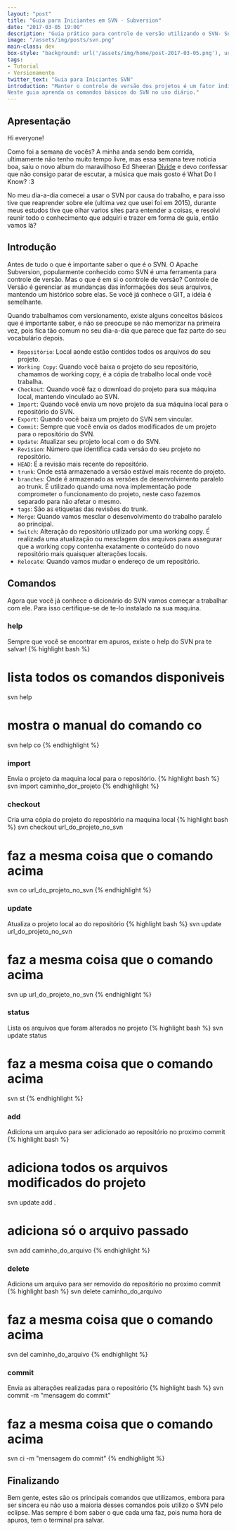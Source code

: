 ```yaml
---
layout: "post"
title: "Guia para Iniciantes em SVN - Subversion"
date: "2017-03-05 19:00"
description: "Guia prático para controle de versão utilizando o SVN- Subversion"
image: "/assets/img/posts/svn.png"
main-class: dev
box-style: "background: url('/assets/img/home/post-2017-03-05.png'), url('/assets/img/home/post-2017-03-05.png'), linear-gradient(0deg, #092E20, #E6C1FD); background-repeat: no-repeat; background-size: contain;"
tags:
- Tutorial
- Versionamento
twitter_text: "Guia para Iniciantes SVN"
introduction: "Manter o controle de versão dos projetos é um fator indispensável.
Neste guia aprenda os comandos básicos do SVN no uso diário."
---
```


## Apresentação

Hi everyone!

Como foi a semana de vocês? A minha anda sendo bem corrida, ultimamente não tenho
muito tempo livre, mas essa semana teve noticia boa, saiu o novo album do maravilhoso
Ed Sheeran [Divide](https://play.spotify.com/album/3T4tUhGYeRNVUGevb0wThu)
e devo confessar que não consigo parar de escutar, a música que mais gosto é What Do I Know?  :3

No meu dia-a-dia comecei a usar o SVN por causa do trabalho, e para isso tive que reaprender sobre ele
(ultima vez que usei foi em 2015), durante meus estudos tive que olhar varios sites
para entender a coisas, e resolvi reunir todo o conhecimento que adquiri e trazer em
forma de guia, então vamos lá?

## Introdução

Antes de tudo o que é importante saber o que é o SVN. O Apache Subversion, popularmente
conhecido como SVN é uma ferramenta para controle de versão. Mas o que é em si o
controle de versão? Controle de Versão é gerenciar as mundanças das informações
dos seus arquivos, mantendo um histórico sobre elas. Se você já conhece o GIT, a idéia
é semelhante.

Quando trabalhamos com versionamento, existe alguns conceitos básicos que é importante saber,
e não se preocupe se não memorizar na primeira vez, pois fica tão comum no seu dia-a-dia
que parece que faz parte do seu vocabulário depois.


 - `Repositório`: Local aonde estão contidos todos os arquivos do seu projeto.
 - `Working Copy`: Quando você baixa o projeto do seu repositório, chamamos de working copy, é a cópia de trabalho local
 onde você trabalha.
 - `Checkout`: Quando você faz o download do projeto para sua máquina local, mantendo vinculado ao SVN.
 - `Import`: Quando você envia um novo projeto da sua máquina local para o repositório do SVN.
 - `Export`: Quando você baixa um projeto do SVN sem vincular.
 - `Commit`: Sempre que você envia os dados modificados de um projeto para o repositório do SVN.
 - `Update`: Atualizar seu projeto local com o do SVN.
 - `Revision`: Número que identifica cada versão do seu projeto no repositório.
 - `HEAD`: É a revisão mais recente do repositório.
 - `trunk`: Onde está armazenado a versão estável mais recente do projeto.
 - `branches`: Onde é armazenado as versões de desenvolvimento paralelo ao trunk.
 É utilizado quando uma nova implementação pode comprometer o funcionamento do projeto,
 neste caso fazemos separado para não afetar o mesmo.
 - `tags`: São as etiquetas das revisões do trunk.
 - `Merge`: Quando vamos mesclar o desenvolvimento do trabalho paralelo ao principal.
 - `Switch`: Alteração do repositório utilizado por uma working copy. É realizada uma atualização ou mesclagem dos arquivos para assegurar que a working copy contenha exatamente o conteúdo do novo repositório mais quaisquer alterações locais.
 - `Relocate`: Quando vamos mudar o endereço de um repositório.

## Comandos

Agora que você já conhece o dicionário do SVN vamos começar a trabalhar com ele.
Para isso certifique-se de te-lo instalado na sua maquina.

### help
Sempre que você se encontrar em apuros, existe o help do SVN pra te salvar!
{% highlight bash %}
# lista todos os comandos disponiveis
svn help

# mostra o manual do comando co
svn help co
{% endhighlight %}

### import
Envia o projeto da maquina local para o repositório.
{% highlight bash %}
svn import caminho_dor_projeto
{% endhighlight %}

### checkout
Cria uma cópia do projeto do repositório na maquina local
{% highlight bash %}
svn checkout url_do_projeto_no_svn

# faz a mesma coisa que o comando acima
svn co url_do_projeto_no_svn
{% endhighlight %}

### update
Atualiza o projeto local ao do repositório
{% highlight bash %}
svn update url_do_projeto_no_svn

# faz a mesma coisa que o comando acima
svn up url_do_projeto_no_svn
{% endhighlight %}

### status
Lista os arquivos que foram alterados no projeto
{% highlight bash %}
svn update status

# faz a mesma coisa que o comando acima
svn st
{% endhighlight %}

### add
Adiciona um arquivo para ser adicionado ao repositório no proximo commit
{% highlight bash %}
# adiciona todos os arquivos modificados do projeto
svn update add .

# adiciona só o arquivo passado
svn add caminho_do_arquivo
{% endhighlight %}

### delete
Adiciona um arquivo para ser removido do repositório no proximo commit
{% highlight bash %}
svn delete caminho_do_arquivo

# faz a mesma coisa que o comando acima
svn del caminho_do_arquivo
{% endhighlight %}

### commit
Envia as alterações realizadas para o repositório
{% highlight bash %}
svn commit -m "mensagem do commit"

# faz a mesma coisa que o comando acima
svn ci -m "mensagem do commit"
{% endhighlight %}

## Finalizando

Bem gente, estes são os principais comandos que utilizamos, embora para ser sincera
eu não uso a maioria desses comandos pois utilizo o SVN pelo eclipse. Mas sempre
é bom saber o que cada uma faz, pois numa hora de apuros, tem o terminal pra salvar.
